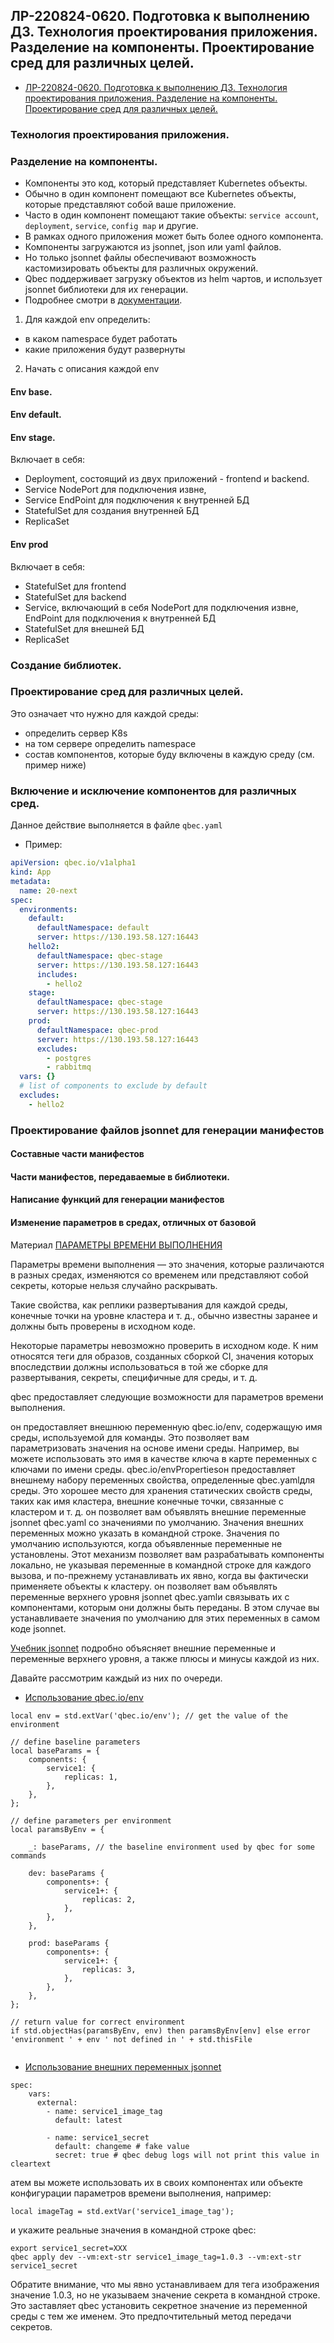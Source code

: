 ## ЛР-220824-0620. Подготовка к выполнению ДЗ. Технология проектирования приложения. Разделение на компоненты. Проектирование сред для различных целей.

- [ЛР-220824-0620. Подготовка к выполнению ДЗ. Технология проектирования приложения. Разделение на компоненты. Проектирование сред для различных целей.](/13-kubernetes-config-05-qbec/Labs/labs-220824-0620-create-env-namespace-and-components-for-apps.md)

### Технология проектирования приложения. 

### Разделение на компоненты. 

- Компоненты это код, который представляет Kubernetes объекты. 
- Обычно в один компонент помещают все Kubernetes объекты, которые представляют собой ваше приложение.
- Часто в один компонент помещают такие объекты: `service account`, `deployment`, `service`, `config map` и другие.
- В рамках одного приложения может быть более одного компонента.
- Компоненты загружаются из jsonnet, json или yaml файлов. 
- Но только jsonnet файлы обеспечивают возможность кастомизировать объекты для различных окружений.
- Qbec поддерживает загрузку объектов из helm чартов, и использует jsonnet библиотеки для их генерации.
- Подробнее смотри в [документации](https://qbec.io/userguide/usage/authoring/).

1. Для каждой env определить:
  - в каком namespace будет работать
  - какие приложения будут развернуты
2. Начать с описания каждой env

#### Env base.

#### Env default.

#### Env stage. 
Включает в себя:
  - Deployment, состоящий из двух приложений - frontend и backend.
  - Service NodePort для подключения извне, 
  - Service EndPoint для подключения к внутренней БД
  - StatefulSet для создания внутренней БД 
  - ReplicaSet


#### Env prod
Включает в себя:
  - StatefulSet для frontend
  - StatefulSet для backend
  - Service, включающий в себя NodePort для подключения извне, EndPoint для подключения к внутренней БД
  - StatefulSet для внешней БД 
  - ReplicaSet


### Создание библиотек.

### Проектирование сред для различных целей.
Это означает что нужно для каждой среды:
- определить сервер K8s
- на том сервере определить namespace
- состав компонентов, которые буду включены в каждую среду (см. пример ниже)

### Включение и исключение компонентов для различных сред.
Данное действие выполняется в файле `qbec.yaml`

* Пример:
```yml
apiVersion: qbec.io/v1alpha1
kind: App
metadata:
  name: 20-next
spec:
  environments:
    default:
      defaultNamespace: default
      server: https://130.193.58.127:16443
    hello2:
      defaultNamespace: qbec-stage
      server: https://130.193.58.127:16443
      includes:
        - hello2
    stage:
      defaultNamespace: qbec-stage
      server: https://130.193.58.127:16443
    prod:
      defaultNamespace: qbec-prod
      server: https://130.193.58.127:16443
      excludes:
        - postgres
        - rabbitmq
  vars: {}
  # list of components to exclude by default
  excludes:
    - hello2
```

### Проектирование файлов jsonnet для генерации манифестов
#### Составные части манифестов
#### Части манифестов, передаваемые в библиотеки.
#### Написание функций для генерации манифестов
#### Изменение параметров в средах, отличных от базовой
Материал [ПАРАМЕТРЫ ВРЕМЕНИ ВЫПОЛНЕНИЯ](https://qbec.io/userguide/usage/runtime-params/)

Параметры времени выполнения — это значения, которые различаются в разных средах, изменяются со временем или представляют собой секреты, которые нельзя случайно раскрывать.

Такие свойства, как реплики развертывания для каждой среды, конечные точки на уровне кластера и т. д., обычно известны заранее и должны быть проверены в исходном коде.

Некоторые параметры невозможно проверить в исходном коде. К ним относятся теги для образов, созданных сборкой CI, значения которых впоследствии должны использоваться в той же сборке для развертывания, секреты, специфичные для среды, и т. д.

qbec предоставляет следующие возможности для параметров времени выполнения.

он предоставляет внешнюю переменную qbec.io/env, содержащую имя среды, используемой для команды. Это позволяет вам параметризовать значения на основе имени среды. Например, вы можете использовать это имя в качестве ключа в карте переменных с ключами по имени среды.
qbec.io/envPropertiesон предоставляет внешнему набору переменных свойства, определенные qbec.yamlдля среды. Это хорошее место для хранения статических свойств среды, таких как имя кластера, внешние конечные точки, связанные с кластером и т. д.
он позволяет вам объявлять внешние переменные jsonnet qbec.yaml со значениями по умолчанию. Значения внешних переменных можно указать в командной строке. Значения по умолчанию используются, когда объявленные переменные не установлены. Этот механизм позволяет вам разрабатывать компоненты локально, не указывая переменные в командной строке для каждого вызова, и по-прежнему устанавливать их явно, когда вы фактически применяете объекты к кластеру.
он позволяет вам объявлять переменные верхнего уровня jsonnet qbec.yamlи связывать их с компонентами, которым они должны быть переданы. В этом случае вы устанавливаете значения по умолчанию для этих переменных в самом коде jsonnet.

[Учебник jsonnet](https://jsonnet.org/learning/tutorial.html#parameterize-entire-config) подробно объясняет внешние переменные и переменные верхнего уровня, а также плюсы и минусы каждой из них.

Давайте рассмотрим каждый из них по очереди.

* [Использование qbec.io/env](https://qbec.io/userguide/usage/runtime-params/#using-qbecioenv)
```
local env = std.extVar('qbec.io/env'); // get the value of the environment

// define baseline parameters
local baseParams = {
    components: {
        service1: {
            replicas: 1,
        },
    },
};

// define parameters per environment
local paramsByEnv = {

    _: baseParams, // the baseline environment used by qbec for some commands

    dev: baseParams {
        components+: {
            service1+: {
                replicas: 2,
            },
        },
    },

    prod: baseParams {
        components+: {
            service1+: {
                replicas: 3,
            },
        },
    },
};

// return value for correct environment
if std.objectHas(paramsByEnv, env) then paramsByEnv[env] else error 'environment ' + env ' not defined in ' + std.thisFile
 
```
* [Использование внешних переменных jsonnet](https://qbec.io/userguide/usage/runtime-params/#using-jsonnet-external-variables)

```
spec:
    vars:
      external:
        - name: service1_image_tag
          default: latest

        - name: service1_secret
          default: changeme # fake value
          secret: true # qbec debug logs will not print this value in cleartext
```
атем вы можете использовать их в своих компонентах или объекте конфигурации параметров времени выполнения, например:

    local imageTag = std.extVar('service1_image_tag');
    
и укажите реальные значения в командной строке qbec:

    export service1_secret=XXX
    qbec apply dev --vm:ext-str service1_image_tag=1.0.3 --vm:ext-str service1_secret

Обратите внимание, что мы явно устанавливаем для тега изображения значение 1.0.3, но не указываем значение секрета в командной строке. Это заставляет qbec установить секретное значение из переменной среды с тем же именем. Это предпочтительный метод передачи секретов.
